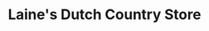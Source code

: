 ---
title: "Laine's Dutch Country Store"
url: /rockbridge/laines-dutch-country-store/
shop: convenience
---